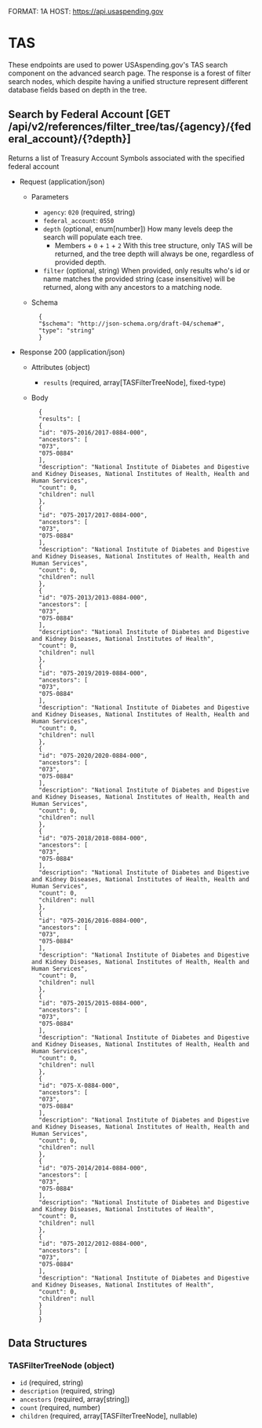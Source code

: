 FORMAT: 1A
HOST: https://api.usaspending.gov

# TAS

These endpoints are used to power USAspending.gov's TAS search component on the advanced search page.
The response is a forest of filter search nodes, which despite having a unified structure represent different
database fields based on depth in the tree.

## Search by Federal Account [GET /api/v2/references/filter_tree/tas/{agency}/{federal_account}/{?depth}]

Returns a list of Treasury Account Symbols associated with the specified federal account
+ Request (application/json)
    + Parameters
        + `agency`: `020` (required, string) 
        + `federal_account`: `0550`
        + `depth` (optional, enum[number]) 
        How many levels deep the search will populate each tree.
            + Members
                    + `0`
                    + `1`
                    + `2` 
        With this tree structure, only TAS will be returned, and the tree depth will always be one, regardless of provided depth.
        + `filter` (optional, string) 
        When provided, only results who's id or name matches the provided string (case insensitive) will be returned, along with any ancestors to a matching node.
    + Schema
        
            {
            "$schema": "http://json-schema.org/draft-04/schema#",
            "type": "string"
            }
    

+ Response 200 (application/json)
    + Attributes (object)
        + `results` (required, array[TASFilterTreeNode], fixed-type)
    + Body

            {
            "results": [
            {
            "id": "075-2016/2017-0884-000",
            "ancestors": [
            "073",
            "075-0884"
            ],
            "description": "National Institute of Diabetes and Digestive and Kidney Diseases, National Institutes of Health, Health and Human Services",
            "count": 0,
            "children": null
            },
            {
            "id": "075-2017/2017-0884-000",
            "ancestors": [
            "073",
            "075-0884"
            ],
            "description": "National Institute of Diabetes and Digestive and Kidney Diseases, National Institutes of Health, Health and Human Services",
            "count": 0,
            "children": null
            },
            {
            "id": "075-2013/2013-0884-000",
            "ancestors": [
            "073",
            "075-0884"
            ],
            "description": "National Institute of Diabetes and Digestive and Kidney Diseases, National Institutes of Health",
            "count": 0,
            "children": null
            },
            {
            "id": "075-2019/2019-0884-000",
            "ancestors": [
            "073",
            "075-0884"
            ],
            "description": "National Institute of Diabetes and Digestive and Kidney Diseases, National Institutes of Health, Health and Human Services",
            "count": 0,
            "children": null
            },
            {
            "id": "075-2020/2020-0884-000",
            "ancestors": [
            "073",
            "075-0884"
            ],
            "description": "National Institute of Diabetes and Digestive and Kidney Diseases, National Institutes of Health, Health and Human Services",
            "count": 0,
            "children": null
            },
            {
            "id": "075-2018/2018-0884-000",
            "ancestors": [
            "073",
            "075-0884"
            ],
            "description": "National Institute of Diabetes and Digestive and Kidney Diseases, National Institutes of Health, Health and Human Services",
            "count": 0,
            "children": null
            },
            {
            "id": "075-2016/2016-0884-000",
            "ancestors": [
            "073",
            "075-0884"
            ],
            "description": "National Institute of Diabetes and Digestive and Kidney Diseases, National Institutes of Health, Health and Human Services",
            "count": 0,
            "children": null
            },
            {
            "id": "075-2015/2015-0884-000",
            "ancestors": [
            "073",
            "075-0884"
            ],
            "description": "National Institute of Diabetes and Digestive and Kidney Diseases, National Institutes of Health, Health and Human Services",
            "count": 0,
            "children": null
            },
            {
            "id": "075-X-0884-000",
            "ancestors": [
            "073",
            "075-0884"
            ],
            "description": "National Institute of Diabetes and Digestive and Kidney Diseases, National Institutes of Health, Health and Human Services",
            "count": 0,
            "children": null
            },
            {
            "id": "075-2014/2014-0884-000",
            "ancestors": [
            "073",
            "075-0884"
            ],
            "description": "National Institute of Diabetes and Digestive and Kidney Diseases, National Institutes of Health",
            "count": 0,
            "children": null
            },
            {
            "id": "075-2012/2012-0884-000",
            "ancestors": [
            "073",
            "075-0884"
            ],
            "description": "National Institute of Diabetes and Digestive and Kidney Diseases, National Institutes of Health",
            "count": 0,
            "children": null
            }
            ]
            }

## Data Structures

### TASFilterTreeNode (object)

+ `id` (required, string)
+ `description` (required, string)
+ `ancestors` (required, array[string])
+ `count` (required, number)
+ `children` (required, array[TASFilterTreeNode], nullable)